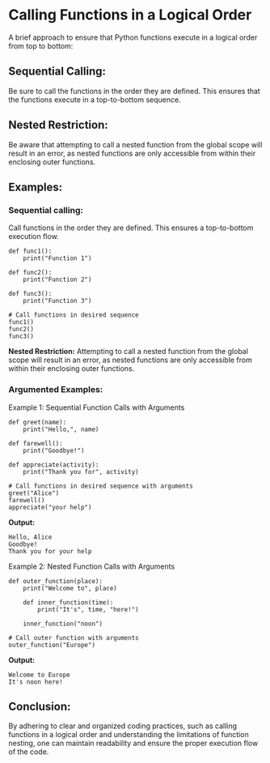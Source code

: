 # Calling Functions in a Logical Order

A brief approach to ensure that Python functions execute in a logical order from top to bottom:

## Sequential Calling:

Be sure to call the functions in the order they are defined. This ensures that the functions execute in a top-to-bottom sequence.

## Nested Restriction:

Be aware that attempting to call a nested function from the global scope will result in an error, as nested functions are only accessible from within their enclosing outer functions.

## Examples:

### Sequential calling:

Call functions in the order they are defined. This ensures a top-to-bottom execution flow.

```
def func1():
    print("Function 1")

def func2():
    print("Function 2")

def func3():
    print("Function 3")

# Call functions in desired sequence
func1()
func2()
func3()

```

**Nested Restriction:** Attempting to call a nested function from the global scope will result in an error, as nested functions are only accessible from within their enclosing outer functions.

### Argumented Examples:

Example 1: Sequential Function Calls with Arguments

```
def greet(name):
    print("Hello,", name)

def farewell():
    print("Goodbye!")

def appreciate(activity):
    print("Thank you for", activity)

# Call functions in desired sequence with arguments
greet("Alice")
farewell()
appreciate("your help")

```

**Output:**

```
Hello, Alice
Goodbye!
Thank you for your help

```

Example 2: Nested Function Calls with Arguments

```
def outer_function(place):
    print("Welcome to", place)

    def inner_function(time):
        print("It's", time, "here!")

    inner_function("noon")

# Call outer function with arguments
outer_function("Europe")

```

**Output:**

```
Welcome to Europe
It's noon here!

```

## Conclusion:

By adhering to clear and organized coding practices, such as calling functions in a logical order and understanding the limitations of function nesting, one can maintain readability and ensure the proper execution flow of the code.
